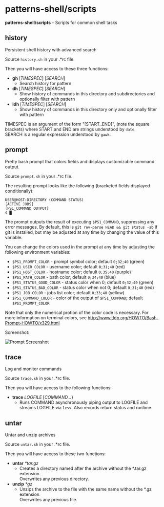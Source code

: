 # patterns-shell/scripts

**patterns-shell/scripts** - Scripts for common shell tasks


## history

Persistent shell history with advanced search

Source `history.sh` in your .\*rc file.

Then you will have access to these three functions:
* **gh** [*TIMESPEC*] [*SEARCH*]
  * Search history for pattern
* **dh** [*TIMESPEC*] [*SEARCH*]
  * Show history of commands in this directory and subdirectories and optionally filter with pattern
* **ldh** [*TIMESPEC*] [*SEARCH*]
  * Show history of commands in this directory only and optionally filter with pattern

TIMESPEC is an argument of the form "[START..END]", (note the square brackets)
where START and END are strings understood by `date`.  
SEARCH is a regular expression understood by `gawk`.



## prompt

Pretty bash prompt that colors fields and displays customizable command output.

Source `prompt.sh` in your .\*rc file.

The resulting prompt looks like the following (bracketed fields displayed conditionally):

```
USER@HOST:DIRECTORY (COMMAND STATUS)
[ACTIVE JOBS]
[PS1_COMMAND OUTPUT]
$ █
```

The prompt outputs the result of executing `$PS1_COMMAND`, suppressing any error messages.
By default, this is `git rev-parse HEAD && git status -sb` if git is installed,
but may be adjusted at any time by changing the value of this variable.

You can change the colors used in the prompt at any time by adjusting the following environment variables:

* `$PS1_PROMPT_COLOR` - prompt symbol color; default `0;32;40` (green)
* `$PS1_USER_COLOR` - username color; default `0;31;40` (red)
* `$PS1_HOST_COLOR` - hostname color; default `0;35;40` (purple)
* `$PS1_PATH_COLOR` - path color; default `0;34;40` (blue)
* `$PS1_STATUS_GOOD_COLOR` - status color when 0; default `0;32;40` (green)
* `$PS1_STATUS_BAD_COLOR` - status color when not 0; default `0;31;40` (red)
* `$PS1_JOB_COLOR` - jobs list color; default `0;33;40` (yellow)
* `$PS1_COMMAND_COLOR` - color of the output of `$PS1_COMMAND`; default `$PS1_PROMPT_COLOR`

Note that only the numerical protion of the color code is necessary.
For more information on terminal colors, see http://www.tldp.org/HOWTO/Bash-Prompt-HOWTO/x329.html

Screenshot:

![Prompt Screenshot](https://autochthe.github.io/images/patterns-shell/prompt.png)


## trace

Log and monitor commands

Source `trace.sh` in your .\*rc file.

Then you will have access to the following functions:
* **trace** *LOGFILE*  [*COMMAND...*}
  * Runs COMMAND asynchronously piping output to LOGFILE and
    streams LOGFILE via `less`. Also records return status
    and runtime.



## untar

Untar and unzip archives

Source `untar.sh` in your .\*rc file.

Then you will have access to these two functions:
* **untar** *\*tar.gz*
  * Creates a directory named after the archive without the \*.tar.gz extension.  
    Overwrites any previous directory.
* **unzip** *\*gz*
  * Unzips the archive to the file with the same name without the \*.gz extension.  
    Overwrites any previous file.
